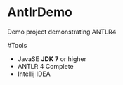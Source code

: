 # AntlrDemo
Demo project demonstrating ANTLR4

#Tools

* JavaSE **JDK 7** or higher
* ANTLR 4 Complete
* Intellij IDEA
